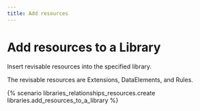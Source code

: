 ```yaml
---
title: Add resources
---
```


# Add resources to a Library

Insert revisable resources into the specified library.

The revisable resources are Extensions, DataElements, and Rules.

{% scenario libraries_relationships_resources.create libraries.add_resources_to_a_library %}
